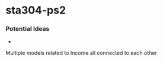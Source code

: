 # sta304-ps2

### Potential Ideas
* 

Multiple models related to Income all connected to each other

